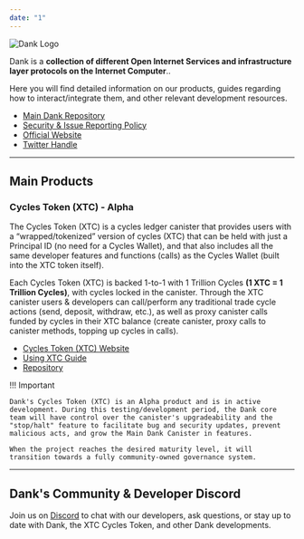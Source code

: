 ```yaml
---
date: "1"
---
```

![Dank Logo](https://storageapi.fleek.co/fleek-team-bucket/Dank/Banner.png)

Dank is a **collection of different Open Internet Services and infrastructure layer protocols on the Internet Computer**..

Here you will find detailed information on our products, guides regarding how to interact/integrate them, and other relevant development resources.

- [Main Dank Repository](https://github.com/Psychedelic/dank/) 
- [Security & Issue Reporting Policy](https://github.com/Psychedelic/dank/security/policy) 
- [Official Website](https://dank.ooo/) 
- [Twitter Handle](https://twitter.com/dank_ois)

-------

## Main Products
### Cycles Token (XTC) - Alpha

The Cycles Token (XTC) is a cycles ledger canister that provides users with a “wrapped/tokenized” version of cycles (XTC) that can be held with just a Principal ID (no need for a Cycles Wallet), and that also includes all the same developer features and functions (calls) as the Cycles Wallet (built into the XTC token itself). 

Each Cycles Token (XTC) is backed 1-to-1 with 1 Trillion Cycles **(1 XTC = 1 Trillion Cycles)**, with cycles locked in the canister. Through the XTC canister users & developers can call/perform any traditional trade cycle actions (send, deposit, withdraw, etc.), as well as proxy canister calls funded by cycles in their XTC balance (create canister, proxy calls to canister methods, topping up cycles in calls).

- [Cycles Token (XTC) Website](https://dank.ooo/xtc/) 
- [Using XTC Guide](https://docs.dank.ooo/xtc/getting-started/)
- [Repository](https://github.com/Psychedelic/dank/tree/main/xtc)

!!! Important

    Dank's Cycles Token (XTC) is an Alpha product and is in active development. During this testing/development period, the Dank core team will have control over the canister's upgradeability and the "stop/halt" feature to facilitate bug and security updates, prevent malicious acts, and grow the Main Dank Canister in features. 
    
    When the project reaches the desired maturity level, it will transition towards a fully community-owned governance system.


----------------


## Dank's Community & Developer Discord
Join us on [Discord](https://discord.gg/yVEcEzmrgm) to chat with our developers, ask questions, or stay up to date with Dank, the XTC Cycles Token, and other Dank developments.
